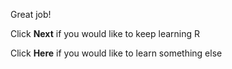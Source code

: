 Great job! 


Click **Next** if you would like to keep learning R


Click **Here** if you would like to learn something else 